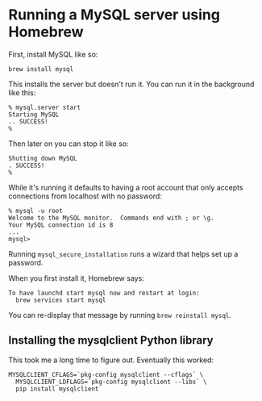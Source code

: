 # Running a MySQL server using Homebrew

First, install MySQL like so:

    brew install mysql

This installs the server but doesn't run it. You  can run it in the background like this:
```
% mysql.server start
Starting MySQL
.. SUCCESS! 
%
```
Then later on you can stop it like so:
```% mysql.server stop 
Shutting down MySQL
. SUCCESS! 
%
```
While it's running it defaults to having a root account that only accepts connections from localhost with no password:
```
% mysql -u root       
Welcome to the MySQL monitor.  Commands end with ; or \g.
Your MySQL connection id is 8
...
mysql> 
```
Running `mysql_secure_installation` runs a wizard that helps set up a password.

When you first install it, Homebrew says:
```
To have launchd start mysql now and restart at login:
  brew services start mysql
```
You can re-display that message by running `brew reinstall mysql`.

## Installing the mysqlclient Python library

This took me a long time to figure out. Eventually this worked:

    MYSQLCLIENT_CFLAGS=`pkg-config mysqlclient --cflags` \
      MYSQLCLIENT_LDFLAGS=`pkg-config mysqlclient --libs` \
      pip install mysqlclient
